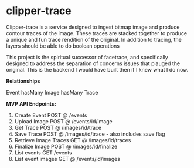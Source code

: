 # clipper-trace

Clipper-trace is a service designed to ingest bitmap image and produce contour traces of the image. These traces are stacked together to produce a unique and fun trace rendition of the original. In addition to tracing, the layers should be able to do boolean operations

This project is the spiritual successor of facetrace, and specifically designed to address the separation of concerns issues that plauged the original. This is the backend I would have built then if I knew what I do now.

**Relationships**

Event hasMany Image hasMany Trace

**MVP API Endpoints:**

1. Create Event POST @ /events
1. Upload Image POST @ /events/id/image
1. Get Trace POST @ /images/id/trace
1. Save Trace POST @ /images/id/trace - also includes save flag
1. Retrieve Image Traces GET @ /images/id/traces
1. Finalize Image POST @ /images/id/finalize
1. List events GET /events
1. List event images GET @ /events/id/images